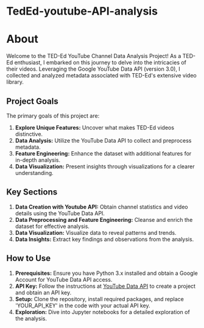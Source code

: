# TedEd-youtube-API-analysis

# About

Welcome to the TED-Ed YouTube Channel Data Analysis Project! As a TED-Ed enthusiast, I embarked on this journey to delve into the intricacies of their videos. Leveraging the Google YouTube Data API (version 3.0), I collected and analyzed metadata associated with TED-Ed's extensive video library.

## Project Goals

The primary goals of this project are:

1. **Explore Unique Features:** Uncover what makes TED-Ed videos distinctive.
2. **Data Analysis:** Utilize the YouTube Data API to collect and preprocess metadata.
3. **Feature Engineering:** Enhance the dataset with additional features for in-depth analysis.
4. **Data Visualization:** Present insights through visualizations for a clearer understanding.

## Key Sections

1. **Data Creation with Youtube API:** Obtain channel statistics and video details using the YouTube Data API.
2. **Data Preprocessing and Feature Engineering:** Cleanse and enrich the dataset for effective analysis.
3. **Data Visualization:** Visualize data to reveal patterns and trends.
4. **Data Insights:** Extract key findings and observations from the analysis.

  
## How to Use

1. **Prerequisites:** Ensure you have Python 3.x installed and obtain a Google Account for YouTube Data API access.
2. **API Key:** Follow the instructions at [YouTube Data API](https://developers.google.com/youtube/v3) to create a project and obtain an API key.
3. **Setup:** Clone the repository, install required packages, and replace 'YOUR_API_KEY' in the code with your actual API key.
4. **Exploration:** Dive into Jupyter notebooks for a detailed exploration of the analysis.

